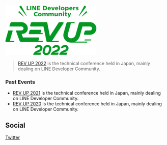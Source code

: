 <a href="https://revup.jp/2022"><img height="156" alt="REV UP logo" src="https://github.com/LPF-REVUP/.github/blob/main/revup-logo.svg?sanitize=true"></a>

> [REV UP 2022](https://revup.jp/) is the technical conference held in Japan, mainly dealing on LINE Developer Community.

### Past Events

- [REV UP 2021](https://2021.revup.jp/) is the technical conference held in Japan, mainly dealing on LINE Developer Community.
- [REV UP 2020](https://2020.revup.jp/) is the technical conference held in Japan, mainly dealing on LINE Developer Community.

## Social

[Twitter](https://twitter.com/linedc_jp)
